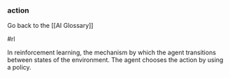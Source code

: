 ### action

Go back to the [[AI Glossary]]

#rl

In reinforcement learning, the mechanism by which the agent transitions between states of the environment. The agent chooses the action by using a policy.

